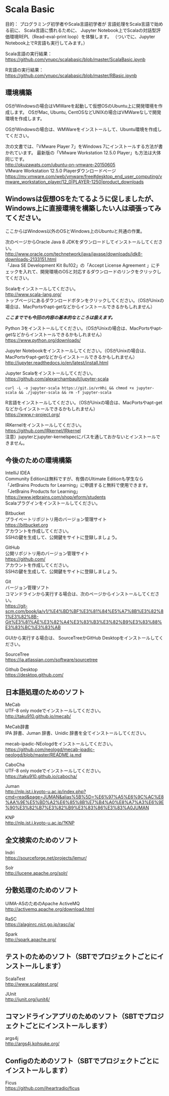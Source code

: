 # Scala Basic
目的：
プログラミング初学者やScala言語初学者が
言語処理をScala言語で始める前に、
Scala言語に慣れるために、
Jupyter Notebook上でScalaの対話型評価環境REPL（Read-eval-print loop）を体験します。
（ついでに、Jupyter Notebook上でR言語も実行してみます。）

Scala言語の実行結果：  
https://github.com/ynupc/scalabasic/blob/master/ScalaBasic.ipynb  

R言語の実行結果：  
https://github.com/ynupc/scalabasic/blob/master/RBasic.ipynb

## 環境構築
OSがWindowsの場合はVMWareを起動して仮想OSのUbuntu上に開発環境を作成します。
OSがMac, Ubuntu, CentOSなどUNIXの場合はVMWareなしで開発環境を作成します。

OSがWindowsの場合は、WMWareをインストールして、Ubuntu環境を作成してください。

次の文書では、「VMware Player 7」をWindows 7にインストールする方法が書かれています。
最新版の「VMware Workstation 12.5.0 Player」も方法は大体同じです。  
http://okuzawats.com/ubuntu-on-vmware-20150605  
VMware Workstation 12.5.0 Playerダウンロードページ  
https://my.vmware.com/web/vmware/free#desktop_end_user_computing/vmware_workstation_player/12_0|PLAYER-1250|product_downloads

Windowsは仮想OSをたてるように促しましたが、Windows上に直接環境を構築したい人は頑張ってみてください。
---
ここからはWindows以外のOSとWindows上のUbuntuと共通の作業。

次のページからOracle Java 8 JDKをダウンロードしてインストールしてください。  
http://www.oracle.com/technetwork/java/javase/downloads/jdk8-downloads-2133151.html  
「Java SE Development Kit 8u102」の「Accept License Agreement 」にチェックを入れて、開発環境のOSと対応するダウンロードのリンクをクリックしてください。

Scalaをインストールしてください。  
http://www.scala-lang.org/  
トップページにあるダウンロードボタンをクリックしてください。（OSがUnixの場合は、MacPortsやapt-getなどからインストールできるかもしれません）

***ここまででも今回の内容の基本的なところは扱えます。***

Python 3をインストールしてください。（OSがUnixの場合は、MacPortsやapt-getなどからインストールできるかもしれません）  
https://www.python.org/downloads/  

Jupyter Notebookをインストールしてください。（OSがUnixの場合は、MacPortsやapt-getなどからインストールできるかもしれません）  
http://jupyter.readthedocs.io/en/latest/install.html

Jupyter Scalaをインストールしてください。  
https://github.com/alexarchambault/jupyter-scala  
```
curl -L -o jupyter-scala https://git.io/vrHhi && chmod +x jupyter-scala && ./jupyter-scala && rm -f jupyter-scala
```

R言語をインストールしてください。（OSがUnixの場合は、MacPortsやapt-getなどからインストールできるかもしれません）  
https://www.r-project.org/

IRKernelをインストールしてください。  
https://github.com/IRkernel/IRkernel  
注意）jupyterとjupyter-kernelspecにパスを通しておかないとインストールできません。

## 今後のための環境構築
IntelliJ IDEA  
Community Editionは無料ですが、有償のUltimate Editionも学生なら「JetBrains Products for Learning」に申請すると無料で使用できます。  
「JetBrains Products for Learning」  
https://www.jetbrains.com/shop/eform/students  
Scalaプラグインをインストールしてください。

Bitbucket  
プライベートリポジトリ用のバージョン管理サイト  
https://bitbucket.org  
アカウントを作成してください。  
SSHの鍵を生成して、公開鍵をサイトに登録しましょう。

GitHub  
公開リポジトリ用のバージョン管理サイト  
https://github.com/  
アカウントを作成してください。  
SSHの鍵を生成して、公開鍵をサイトに登録しましょう。

Git  
バージョン管理ソフト  
コマンドラインから実行する場合は、次のページからインストールしてください。  
https://git-scm.com/book/ja/v1/%E4%BD%BF%E3%81%84%E5%A7%8B%E3%82%81%E3%82%8B-Git%E3%81%AE%E3%82%A4%E3%83%B3%E3%82%B9%E3%83%88%E3%83%BC%E3%83%AB

GUIから実行する場合は、
SourceTreeかGitHub Desktopをインストールしてください。

SourceTree  
https://ja.atlassian.com/software/sourcetree  

Github Desktop  
https://desktop.github.com/

## 日本語処理のためのソフト
MeCab  
UTF-8 only modeでインストールしてください。  
http://taku910.github.io/mecab/

MeCab辞書  
IPA 辞書、Juman 辞書、Unidic 辞書を全てインストールしてください。

mecab-ipadic-NEologdをインストールしてください。  
https://github.com/neologd/mecab-ipadic-neologd/blob/master/README.ja.md

CaboCha  
UTF-8 only modeでインストールしてください。  
https://taku910.github.io/cabocha/

Juman  
http://nlp.ist.i.kyoto-u.ac.jp/index.php?cmd=read&page=JUMAN&alias%5B%5D=%E6%97%A5%E6%9C%AC%E8%AA%9E%E5%BD%A2%E6%85%8B%E7%B4%A0%E8%A7%A3%E6%9E%90%E3%82%B7%E3%82%B9%E3%83%86%E3%83%A0JUMAN

KNP  
http://nlp.ist.i.kyoto-u.ac.jp/?KNP

## 全文検索のためのソフト
Indri  
https://sourceforge.net/projects/lemur/

Solr  
http://lucene.apache.org/solr/

## 分散処理のためのソフト
UIMA-ASのためのApache ActiveMQ  
http://activemq.apache.org/download.html

RaSC  
https://alaginrc.nict.go.jp/rasc/ja/

Spark  
http://spark.apache.org/

## テストのためのソフト（SBTでプロジェクトごとにインストールします）
ScalaTest  
http://www.scalatest.org/

JUnit  
http://junit.org/junit4/

## コマンドラインアプリのためのソフト（SBTでプロジェクトごとにインストールします）
args4j  
http://args4j.kohsuke.org/

## Configのためのソフト（SBTでプロジェクトごとにインストールします）
Ficus  
https://github.com/iheartradio/ficus
